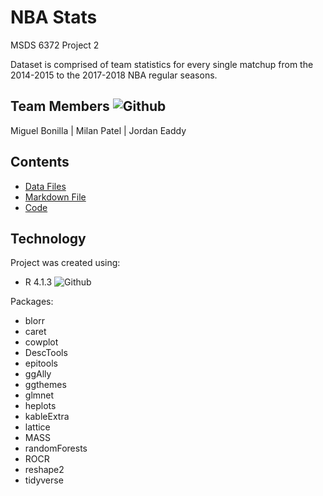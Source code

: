 # NBA Stats
MSDS 6372 Project 2

Dataset is comprised of team statistics for every single matchup from the 2014-2015 to the 2017-2018 NBA regular seasons.

## Team Members ![Github](https://img.shields.io/badge/Contributors-3-brightgreen)
Miguel Bonilla | Milan Patel | Jordan Eaddy

## Contents
* [Data Files](https://github.com/boneeyah/GroupProject2/tree/main/DataFile)
* [Markdown File](https://github.com/boneeyah/GroupProject2/blob/main/NBAStats.md)
* [Code](https://github.com/boneeyah/GroupProject2/blob/main/NBAStats.Rmd)

## Technology
Project was created using:
* R 4.1.3 ![Github](https://img.shields.io/badge/R-v4.1.3-blue)

Packages:
* blorr
* caret
* cowplot
* DescTools
* epitools
* ggAlly
* ggthemes
* glmnet
* heplots
* kableExtra
* lattice
* MASS
* randomForests
* ROCR
* reshape2
* tidyverse
